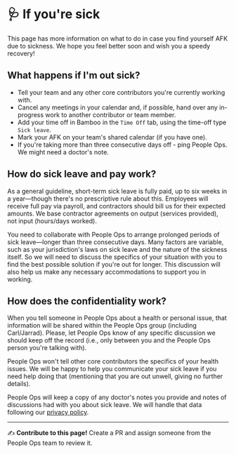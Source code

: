 # 🩺 If you're sick

This page has more information on what to do in case you find yourself AFK due to sickness. We hope you feel better soon and wish you a speedy recovery!

## What happens if I'm out sick?

   * Tell your team and any other core contributors you're currently working with.
   * Cancel any meetings in your calendar and, if possible, hand over any in-progress work to another contributor or team member.
   * Add your time off in Bamboo in the `Time Off` tab, using the time-off type `Sick leave`.
   * Mark your AFK on your team's shared calendar (if you have one).
   * If you're taking more than three consecutive days off - ping People Ops. We might need a doctor's note.

## How do sick leave and pay work?

As a general guideline, short-term sick leave is fully paid, up to six weeks in a year—though there's no prescriptive rule about this. Employees will receive full pay via payroll, and contractors should bill us for their expected amounts. We base contractor agreements on output (services provided), not input (hours/days worked).

You need to collaborate with People Ops to arrange prolonged periods of sick leave—longer than three consecutive days. Many factors are variable, such as your jurisdiction's laws on sick leave and the nature of the sickness itself. So we will need to discuss the specifics of your situation with you to find the best possible solution if you're out for longer. This discussion will also help us make any necessary accommodations to support you in working.

## How does the confidentiality work?

When you tell someone in People Ops about a health or personal issue, that information will be shared within the People Ops group (including Carl/Jarrad). Please, let People Ops know of any specific discussion we should keep off the record (i.e., only between you and the People Ops person you're talking with).

People Ops won't tell other core contributors the specifics of your health issues. We will be happy to help you communicate your sick leave if you need help doing that (mentioning that you are out unwell, giving no further details).

People Ops will keep a copy of any doctor's notes you provide and notes of discussions had with you about sick leave. We will handle that data following our [privacy policy](/src/settling-in/contributor-privacy-policy.md).


*****

✍️ **Contribute to this page!** Create a PR and assign someone from the People Ops team to review it.
